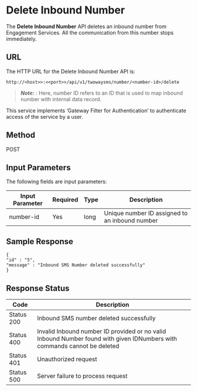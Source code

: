 
# Delete Inbound Number

The **Delete Inbound Number** API deletes an inbound number from Engagement Services. All the communication from this number stops immediately.

## URL

The HTTP URL for the Delete Inbound Number API is:

```
http://<host>>:<<port>>/api/v1/twowaysms/number/<number-id>/delete
```

> **_Note:_** <number-id>: Here, number ID refers to an ID that is used to map inbound number with internal data record.

This service implements ‘Gateway Filter for Authentication’ to authenticate access of the service by a user.

## Method

POST

## Input Parameters

The following fields are input parameters:

| Input Parameter | Required | Type | Description                                    |
| --------------- | -------- | ---- | ---------------------------------------------- |
| number-id       | Yes      | long | Unique number ID assigned to an inbound number |

## Sample Response

```
{
"id" : "5",
"message" : "Inbound SMS Number deleted successfully"
}
```

## Response Status

| Code       | Description                                                                                                              |
| ---------- | ------------------------------------------------------------------------------------------------------------------------ |
| Status 200 | Inbound SMS number deleted successfully                                                                                  |
| Status 400 | Invalid Inbound number ID provided or no valid Inbound Number found with given IDNumbers with commands cannot be deleted |
| Status 401 | Unauthorized request                                                                                                     |
| Status 500 | Server failure to process request                                                                                        |
